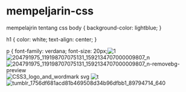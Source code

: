 # mempeljarin-css
mempelajrin tentang css
body {
  background-color: lightblue;
}

h1 {
  color: white;
  text-align: center;
}

p {
  font-family: verdana;
  font-size: 20px;![1](https://user-images.githubusercontent.com/58392246/125918643-be0f047e-4117-4f2e-a8de-37ec0f5bb125.jpg)
![204791975_119198707075131_1592134707000009807_n](https://user-images.githubusercontent.com/58392246/125918654-a6c54f21-c572-46cd-823a-8ac5a9f8a117.jpg)
![204791975_119198707075131_1592134707000009807_n-removebg-preview](https://user-images.githubusercontent.com/58392246/125918660-60198984-66bb-4fb9-8e29-fbbb978d0c5f.png)
![CSS3_logo_and_wordmark svg](https://user-images.githubusercontent.com/58392246/125918663-ce5223ad-dc88-4fda-8adf-935c605230b2.png)
![t](https://user-images.githubusercontent.com/58392246/125918668-e4198b17-950a-4815-b387-8fa2221a0a02.jpg)
![tumblr_1756df681acd81b469508d34b96dfbb1_89794714_640](https://user-images.githubusercontent.com/58392246/125918670-0d560b7a-ff5c-46f0-8eb6-4a3d3a84f05b.jpg)
